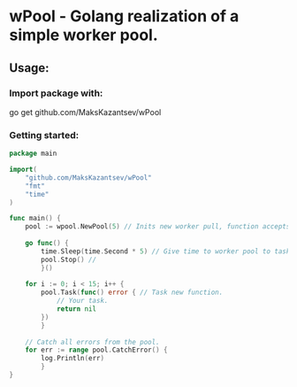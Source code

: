 # wPool - Golang realization of a simple worker pool.
## Usage:
### Import package with:
go get github.com/MaksKazantsev/wPool
### Getting started:
```go
package main

import(
	"github.com/MaksKazantsev/wPool"
	"fmt"
	"time"
)

func main() {
	pool := wpool.NewPool(5) // Inits new worker pull, function accepts workers capacity.
	
	go func() {
		time.Sleep(time.Second * 5) // Give time to worker pool to task all functions.
		pool.Stop() // 
        }()
	
	for i := 0; i < 15; i++ { 
		pool.Task(func() error { // Task new function.
			// Your task.
		    return nil
		})
        }
	
	// Catch all errors from the pool.
	for err := range pool.CatchError() {
		log.Println(err)
        }
}
